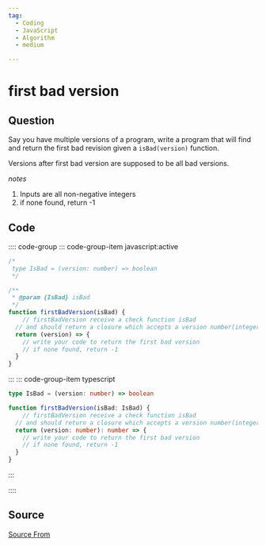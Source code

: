 ```yaml
---
tag:
  - Coding
  - JavaScript
  - Algorithm
  - medium

---
```

  
# first bad version

## Question
Say you have multiple versions of a program, write a program that will find and return the first bad revision given a `isBad(version)` function.

Versions after first bad version are supposed to be all bad versions.

_notes_

1.  Inputs are all non-negative integers
2.  if none found, return -1

## Code
:::: code-group
::: code-group-item javascript:active
```javascript
/*
 type IsBad = (version: number) => boolean
 */

/**
 * @param {IsBad} isBad 
 */
function firstBadVersion(isBad) {
	// firstBadVersion receive a check function isBad
  // and should return a closure which accepts a version number(integer)
  return (version) => {
    // write your code to return the first bad version
    // if none found, return -1
  }
}
```
:::
    ::: code-group-item typescript
```typescript
type IsBad = (version: number) => boolean

function firstBadVersion(isBad: IsBad) {
	// firstBadVersion receive a check function isBad
  // and should return a closure which accepts a version number(integer)
  return (version: number): number => {
    // write your code to return the first bad version
    // if none found, return -1
  }
}
```
:::
    
::::



##  Source
[Source From](https://bigfrontend.dev/problem/first-bad-version)

  